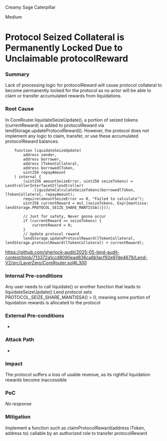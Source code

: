 Creamy Sage Caterpillar

Medium

# Protocol Seized Collateral is Permanently Locked Due to Unclaimable protocolReward

### Summary

Lack of processing logic for protocolReward will cause protocol collateral to become permanently locked for the protocol as no actor will be able to claim or transfer accumulated rewards from liquidations.

### Root Cause

In CoreRouter.liquidateSeizeUpdate(), a portion of seized tokens (currentReward) is added to protocolReward via lendStorage.updateProtocolReward(). However, the protocol does not implement any logic to claim, transfer, or use these accumulated protocolReward balances.

```solidity
    function liquidateSeizeUpdate(
        address sender,
        address borrower,
        address lTokenCollateral,
        address borrowedlToken,
        uint256 repayAmount
    ) internal {
        (uint256 amountSeizeError, uint256 seizeTokens) = LendtrollerInterfaceV2(lendtroller)
            .liquidateCalculateSeizeTokens(borrowedlToken, lTokenCollateral, repayAmount);
        require(amountSeizeError == 0, "Failed to calculate");
        uint256 currentReward = mul_(seizeTokens, Exp({mantissa: lendStorage.PROTOCOL_SEIZE_SHARE_MANTISSA()}));

        // Just for safety, Never gonna occur
        if (currentReward >= seizeTokens) {
            currentReward = 0;
        }
        // Update protocol reward
        lendStorage.updateProtocolReward(lTokenCollateral, lendStorage.protocolReward(lTokenCollateral) + currentReward);
```
https://github.com/sherlock-audit/2025-05-lend-audit-contest/blob/713372a1ccd8090ead836ca6b1acf92e97de4679/Lend-V2/src/LayerZero/CoreRouter.sol#L300

### Internal Pre-conditions

Any user needs to call liquidate() or another function that leads to liquidateSeizeUpdate()
Lend protocol sets PROTOCOL_SEIZE_SHARE_MANTISSA() > 0, meaning some portion of liquidation rewards is allocated to the protocol






### External Pre-conditions

-

### Attack Path

-

### Impact

The protocol suffers a loss of usable revenue, as its rightful liquidation rewards become inaccessible



### PoC

_No response_

### Mitigation

Implement a function such as claimProtocolReward(address lToken, address to) callable by an authorized role to transfer protocolReward

